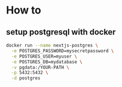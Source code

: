 # How to

## setup postgresql with docker

```bash
docker run --name nextjs-postgres \
  -e POSTGRES_PASSWORD=mysecretpassword \
  -e POSTGRES_USER=myuser \
  -e POSTGRES_DB=mydatabase \
  -v pgdata:/YOUR-PATH \
  -p 5432:5432 \
  -d postgres
```
